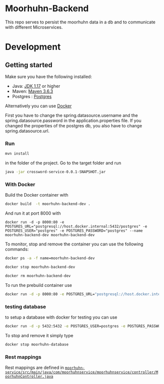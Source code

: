 # Moorhuhn-Backend
This repo serves to persist the moorhuhn data in a db and to communicate with different Microservices.


# Development
## Getting started
Make sure you have the following installed:

- Java: [JDK 1.17](https://www.oracle.com/java/technologies/javase/jdk17-archive-downloads.html) or higher
- Maven: [Maven 3.6.3](https://maven.apache.org/download.cgi)
- Postgres : [Postgres](https://www.postgresql.org/download/)

Alternatively you can use [Docker](https://www.docker.com/)

First you have to change the spring.datasource.username and the spring.datasource.password in the application.properties file. If you changed the properties of the postgres db, you also have to change spring.datasource.url.


### Run 
```sh
mvn install
```
in the folder of the project.
Go to the target folder and run 
```sh
java -jar crossword-service-0.0.1-SNAPSHOT.jar
```

### With Docker

Build the Docker container with
```sh
docker build  -t moorhuhn-backend-dev .
```
And run it at port 8000 with 
```
docker run -d -p 8000:80 -e POSTGRES_URL="postgresql://host.docker.internal:5432/postgres" -e POSTGRES_USER="postgres" -e POSTGRES_PASSWORD="postgres" --name moorhuhn-backend-dev moorhuhn-backend-dev
```

To monitor, stop and remove the container you can use the following commands:
```sh
docker ps -a -f name=moorhuhn-backend-dev
```
```sh
docker stop moorhuhn-backend-dev
```
```sh
docker rm moorhuhn-backend-dev
```

To run the prebuild container use
```sh
docker run -d -p 8000:80 -e POSTGRES_URL="postgresql://host.docker.internal:5432/postgres" -e POSTGRES_USER="postgres" -e POSTGRES_PASSWORD="postgres" --name moorhuhn-backend ghcr.io/gamify-it/moorhuhn-backend:latest
```


### testing database
to setup a database with docker for testing you can use
```sh
docker run -d -p 5432:5432 -e POSTGRES_USER=postgres -e POSTGRES_PASSWORD=postgres -e POSTGRES_DB=postgres  --rm --name moorhuhn-database postgres
```
To stop and remove it simply type
```sh
docker stop moorhuhn-database
```

### Rest mappings
Rest mappings are defined in [`moorhuhn-service/src/main/java/com/moorhuhnservice/moorhuhnservice/controller/MoorhuhnController.java`](moorhuhn-service/src/main/java/com/moorhuhnservice/moorhuhnservice/controller/MoorhuhnController.java)